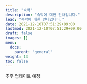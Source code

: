 ```yaml
---
title: "숙박"
description: "숙박에 대한 안내입니다."
lead: "숙박에 대한 안내입니다."
date: 2021-12-10T07:51:29+09:00
lastmod: 2021-12-10T07:51:29+09:00
draft: false
images: []
menu: 
  docs:
    parent: "general"
weight: 13
toc: false
---
```


추후 업데이트 예정